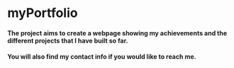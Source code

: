 # myPortfolio
#### The project aims to create a webpage showing my achievements and the different projects that I have built so far.

#### You will also find my contact info if you would like to reach me.
